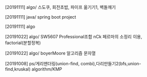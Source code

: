 [20191111] algo/ 스도쿠, 회전초밥, 파이프 옮기기1, 벽돌깨기

[20191111] java/ spring boot project

[20191111] algo

[20191022] algo/ SW5607 Professional조합 nCk 페르마의 소정리 이용, factorial(분할정복)

[20191022] algo/ boyerMoore 알고리즘 문자열

[20191008] ps/게리맨더링(union-find, combi),다리만들기2(bfs,union-find,kruskal)
algorithm/KMP